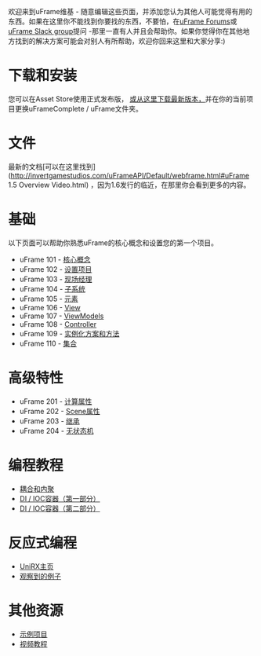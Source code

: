 欢迎来到uFrame维基 - 随意编辑这些页面，并添加您认为其他人可能觉得有用的东西。如果在这里你不能找到你要找的东西，不要怕，在[uFrame Forums](http://answers.invertgamestudios.com/)或[uFrame Slack group](https://invert.typeform.com/to/nLPX8o)提问 -那里一直有人并且会帮助你。如果你觉得你在其他地方找到的解决方案可能会对别人有所帮助，欢迎你回来这里和大家分享:)

# 下载和安装

您可以在Asset Store使用正式发布版， [或从这里下载最新版本，](https://github.com/InvertGames/uFrame)并在你的当前项目更换uFrameComplete / uFrame文件夹。

# 文件

最新的文档[可以在这里找到](http://invertgamestudios.com/uFrameAPI/Default/webframe.html#uFrame 1.5 Overview Video.html) ，因为1.6发行的临近，在那里你会看到更多的内容。

# 基础

以下页面可以帮助你熟悉uFrame的核心概念和设置您的第一个项目。
* uFrame 101 - [核心概念](https://github.com/InvertGames/uFrame/wiki/Core-Concepts)  
* uFrame 102 - [设置项目](https://github.com/InvertGames/uFrame/wiki/Setting-Up-Your-Project) 
* uFrame 103 - [现场经理](https://github.com/InvertGames/uFrame/wiki/Scene-Managers)  
* uFrame 104 - [子系统](https://github.com/InvertGames/uFrame/wiki/Subsystems)  
* uFrame 105 - [元素](https://github.com/InvertGames/uFrame/wiki/Elements)  
* uFrame 106 - [View](https://github.com/InvertGames/uFrame/wiki/Views)  
* uFrame 107 - [ViewModels](https://github.com/InvertGames/uFrame/wiki/ViewModels)  
* uFrame 108 - [Controller](https://github.com/InvertGames/uFrame/wiki/Controllers)  
* uFrame 109 - [实例化方案和方法](https://github.com/InvertGames/uFrame/wiki/Instantiation-Scenarios-and-Methods) 
* uFrame 110 - [集合](https://github.com/InvertGames/uFrame/wiki/Collections)

# 高级特性

*   uFrame 201 - [计算属性](https://github.com/InvertGames/uFrame/wiki/Computed-Properties)
*   uFrame 202 - [Scene属性](https://github.com/InvertGames/uFrame/wiki/Scene-Properties)
*   uFrame 203 - [继承](https://github.com/InvertGames/uFrame/wiki/Inheritance)
*   uFrame 204 - [无状态机](https://github.com/InvertGames/uFrame/wiki/Reactive-State-Machines)

# 编程教程

*   [耦合和内聚](https://github.com/InvertGames/uFrame/wiki/Coupling-and-Cohesion)
*   [DI / IOC容器（第一部分）](https://github.com/InvertGames/uFrame/wiki/DI-&-IoC-Container-(Part-1))
*   [DI / IOC容器（第二部分）](https://github.com/InvertGames/uFrame/wiki/DI-&-IoC-Container-(Part-2))

# 反应式编程

*   [UniRX主页](https://github.com/neuecc/UniRx)
*   [观察到的例子](https://github.com/InvertGames/uFrame/wiki/Observable-Examples)

# 其他资源

*   [示例项目](https://github.com/InvertGames/uFrame/wiki/Examples)
*   [视频教程](https://github.com/InvertGames/uFrame/wiki/Video-Tutorials)
